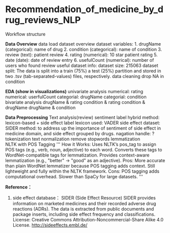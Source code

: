 # Recommendation_of_medicine_by_drug_reviews_NLP

Workflow structure 

**Data Overview**
  data load
  dataset overview
    dataset variables:
      1. drugName (categorical): name of drug
      2. condition (categorical): name of condition
      3. review (text): patient review
      4. rating (numerical): 10 star patient rating
      5. date (date): date of review entry
      6. usefulCount (numerical): number of users who found review useful
    dataset info: 
      dataset size: 215063
      dataset split: The data is split into a train (75%) a test (25%) partition and stored in two .tsv (tab-separated-values) files, respectively.
  data cleaning 
    drop NA in condition
  
**EDA (show in visualizations)**
  univariate analysis
    numerical: rating
    numerical: userfulCount
    categorial: drugName
    categorial: condition
  bivariate analysis
    drugName & rating
    condition & rating
    condition & drugName
    drugName & condition

**Data Preprocessing**
  Text analysis(review)
    sentiment label
      hybrid method: lexicon-based + side effect label
        lexicon used: VADER 
        side effect dataset: SIDER
        method: to address up the importance of sentiment of side effect in medicine domain, and side effect grouped by drugs.
        nagation handle: ?
    tokenization 
    text normalization
    remove stopwords
    lemmatization    
      NLTK with POS Tagging
      '''
How it Works:
Uses NLTK’s pos_tag to assign POS tags (e.g., verb, noun, adjective) to each word.
Converts these tags to WordNet-compatible tags for lemmatization.
Provides context-aware lemmatization (e.g., "better" → "good" as an adjective).
Pros:
More accurate than plain WordNet lemmatizer because POS tagging adds context.
Still lightweight and fully within the NLTK framework.
Cons:
POS tagging adds computational overhead.
Slower than SpaCy for large datasets.
'''


**Reference：**

1. side effect database： 
SIDER (Side Effect Resource)
SIDER provides information on marketed medicines and their recorded adverse drug reactions (ADRs). The data is extracted from public documents and package inserts, including side effect frequency and classifications.
License: Creative Commons Attribution-Noncommercial-Share Alike 4.0 License.
http://sideeffects.embl.de/ 
